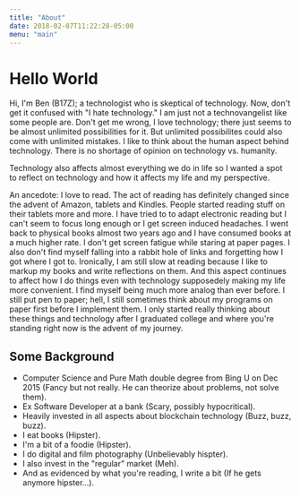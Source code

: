 ```yaml
---
title: "About"
date: 2018-02-07T11:22:28-05:00
menu: "main"
---
```


# Hello World

Hi, I'm Ben (B17Z); a technologist who is skeptical of technology. Now, don't get it confused with "I hate technology." I am just not a technovangelist like some people are. Don't get me wrong, I love technology; there just seems to be almost unlimited possibilities for it. But unlimited possibilites could also come with unlimited mistakes. I like to think about the human aspect behind technology. There is no shortage of opinion on technology vs. humanity.

Technology also affects almost everything we do in life so I wanted a spot to reflect on technology and how it affects my life and my perspective.

An ancedote: I love to read. The act of reading has definitely changed since the advent of Amazon, tablets and Kindles. People started reading stuff on their tablets more and more. I have tried to to adapt electronic reading but I can't seem to focus long enough or I get screen induced headaches. I went back to physical books almost two years ago and I have consumed books at a much higher rate. I don't get screen fatigue while staring at paper pages. I also don't find myself falling into a rabbit hole of links and forgetting how I got where I got to. Ironically, I am still slow at reading because I like to markup my books and write reflections on them. And this aspect continues to affect how I do things even with technology supposedely making my life more convenient. I find myself being much more analog than ever before. I still put pen to paper; hell, I still sometimes think about my programs on paper first before I implement them. I only started really thinking about these things and technology after I graduated college and where you're standing right now is the advent of my journey.

## Some Background

- Computer Science and Pure Math double degree from Bing U on Dec 2015 (Fancy but not really. He can theorize about problems, not solve them).
- Ex Software Developer at a bank (Scary, possibly hypocritical).
- Heavily invested in all aspects about blockchain technology (Buzz, buzz, buzz).
- I eat books (Hipster).
- I'm a bit of a foodie (Hipster).
- I do digital and film photography (Unbelievably hispter).
- I also invest in the "regular" market (Meh).
- And as evidenced by what you're reading, I write a bit (If he gets anymore hipster...).